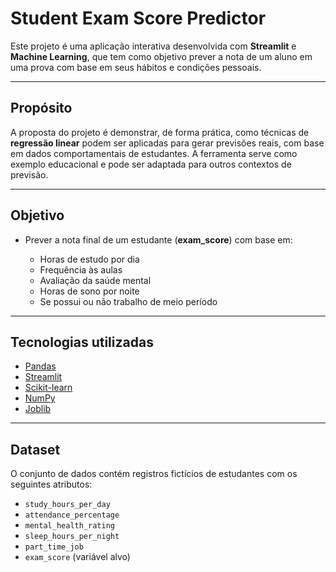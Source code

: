 # Student Exam Score Predictor

Este projeto é uma aplicação interativa desenvolvida com **Streamlit** e **Machine Learning**, que tem como objetivo prever a nota de um aluno em uma prova com base em seus hábitos e condições pessoais.

---

##  Propósito

A proposta do projeto é demonstrar, de forma prática, como técnicas de **regressão linear** podem ser aplicadas para gerar previsões reais, com base em dados comportamentais de estudantes. A ferramenta serve como exemplo educacional e pode ser adaptada para outros contextos de previsão.

---

##  Objetivo

* Prever a nota final de um estudante (**exam\_score**) com base em:

  * Horas de estudo por dia
  * Frequência às aulas
  * Avaliação da saúde mental
  * Horas de sono por noite
  * Se possui ou não trabalho de meio período

---

##  Tecnologias utilizadas

* [Pandas](https://pandas.pydata.org/)
* [Streamlit](https://streamlit.io/)
* [Scikit-learn](https://scikit-learn.org/)
* [NumPy](https://numpy.org/)
* [Joblib](https://joblib.readthedocs.io/)

---

##  Dataset

O conjunto de dados contém registros fictícios de estudantes com os seguintes atributos:

* `study_hours_per_day`
* `attendance_percentage`
* `mental_health_rating`
* `sleep_hours_per_night`
* `part_time_job`
* `exam_score` (variável alvo)



